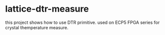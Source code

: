 # lattice-dtr-measure
this project shows how to use DTR primitive.
used on ECP5 FPGA series for crystal themperature measure.
